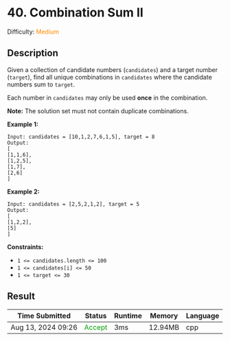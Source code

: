 # 40. Combination Sum II

Difficulty: <font color=#FF8B00>Medium</font>

## Description

Given a collection of candidate numbers (`candidates`) and a target number (`target`), find all unique combinations in `candidates` where the candidate numbers sum to `target`.

Each number in `candidates` may only be used **once** in the combination.

**Note:** The solution set must not contain duplicate combinations.



**Example 1:**

```
Input: candidates = [10,1,2,7,6,1,5], target = 8
Output: 
[
[1,1,6],
[1,2,5],
[1,7],
[2,6]
]
```

**Example 2:**

```
Input: candidates = [2,5,2,1,2], target = 5
Output: 
[
[1,2,2],
[5]
]
```



**Constraints:**

- `1 <= candidates.length <= 100`
- `1 <= candidates[i] <= 50`
- `1 <= target <= 30`



## Result

| Time Submitted     | Status                            | Runtime | Memory  | Language |
| ------------------ | --------------------------------- | ------- | ------- | -------- |
| Aug 13, 2024 09:26 | <font color=#00A000>Accept</font> | 3ms     | 12.94MB | cpp      |

 